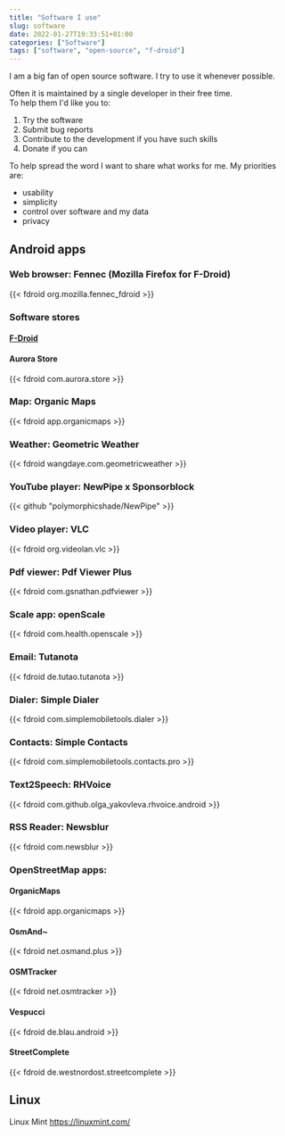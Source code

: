 ```yaml
---
title: "Software I use"
slug: software
date: 2022-01-27T19:33:51+01:00
categories: ["Software"]
tags: ["software", "open-source", "f-droid"]
---
```


I am a big fan of open source software.
I try to use it whenever possible.

Often it is maintained by a single developer in their free time.   
To help them I'd like you to:
1. Try the software
2. Submit bug reports
3. Contribute to the development if you have such skills
4. Donate if you can

To help spread the word I want to share what works for me.
My priorities are:
- usability
- simplicity
- control over software and my data
- privacy

## Android apps
### Web browser: Fennec (Mozilla Firefox for F-Droid)
{{< fdroid org.mozilla.fennec_fdroid >}}
### Software stores
#### [F-Droid](https://f-droid.org)
#### Aurora Store
{{< fdroid com.aurora.store >}}
### Map: Organic Maps
{{< fdroid app.organicmaps >}}
### Weather: Geometric Weather
{{< fdroid wangdaye.com.geometricweather >}}
### YouTube player: NewPipe x Sponsorblock
{{< github "polymorphicshade/NewPipe" >}}
### Video player: VLC
{{< fdroid org.videolan.vlc >}}
### Pdf viewer: Pdf Viewer Plus
{{< fdroid com.gsnathan.pdfviewer >}}
### Scale app: openScale
{{< fdroid com.health.openscale >}}
### Email: Tutanota
{{< fdroid de.tutao.tutanota >}}
### Dialer: Simple Dialer
{{< fdroid com.simplemobiletools.dialer >}}
### Contacts: Simple Contacts
{{< fdroid com.simplemobiletools.contacts.pro >}}
### Text2Speech: RHVoice
{{< fdroid com.github.olga_yakovleva.rhvoice.android >}}
### RSS Reader: Newsblur
{{< fdroid com.newsblur >}}
### OpenStreetMap apps:
#### OrganicMaps
{{< fdroid app.organicmaps >}}
#### OsmAnd~
{{< fdroid net.osmand.plus >}}
#### OSMTracker
{{< fdroid net.osmtracker >}}
#### Vespucci
{{< fdroid de.blau.android >}}
#### StreetComplete
{{< fdroid de.westnordost.streetcomplete >}}

## Linux
Linux Mint https://linuxmint.com/






